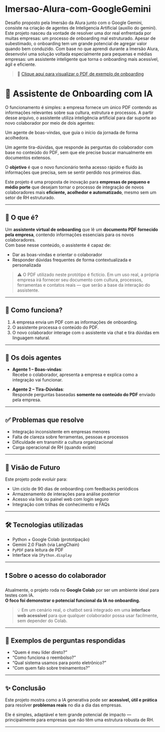 # Imersao-Alura-com-GoogleGemini
Desafio proposto pela Imersão da Alura junto com o Google Gemini, consiste na criação de agentes de Inteligencia Artificial (auxilio do gemini).
Este projeto nasceu da vontade de resolver uma dor real enfrentada por muitas empresas: um processo de onboarding mal estruturado. Apesar de subestimado, o onboarding tem um grande potencial de agregar valor quando bem conduzido.
Com base no que aprendi durante a Imersão Alura, desenvolvi uma solução voltada especialmente para pequenas e médias empresas: um assistente inteligente que torna o onboarding mais acessível, ágil e eficiente.

> 📎 [Clique aqui para visualizar o PDF de exemplo de onboarding](./ONBOARDING-TESTE.pdf)



# 🤖 Assistente de Onboarding com IA 

O funcionamento é simples: a empresa fornece um único PDF contendo as informações relevantes sobre sua cultura, estrutura e processos. A partir desse arquivo, o assistente utiliza inteligência artificial para dar suporte ao novo colaborador por meio de dois agentes:

Um agente de boas-vindas, que guia o início da jornada de forma acolhedora.

Um agente tira-dúvidas, que responde às perguntas do colaborador com base no conteúdo do PDF, sem que ele precise buscar manualmente em documentos extensos.

O **objetivo** é que o novo funcionário tenha acesso rápido e fluido às informações que precisa, sem se sentir perdido nos primeiros dias.

Este projeto é uma proposta de inovação para **empresas de pequeno e médio porte** que desejam tornar o processo de integração de novos colaboradores mais **eficiente, acolhedor e automatizado**, mesmo sem um setor de RH estruturado.


---

## 📄 O que é?

Um **assistente virtual de onboarding** que lê um **documento PDF fornecido pela empresa**, contendo informações essenciais para os novos colaboradores.  
Com base nesse conteúdo, o assistente é capaz de:

- Dar as boas-vindas e orientar o colaborador
- Responder dúvidas frequentes de forma contextualizada e personalizada

> ⚠️ O PDF utilizado neste protótipo é fictício. Em um uso real, a própria empresa irá fornecer seu documento com cultura, processos, ferramentas e contatos reais — que serão a base da interação do assistente.

---

## 🧠 Como funciona?

1. A empresa envia um PDF com as informações de onboarding.
2. O assistente processa o conteúdo do PDF.
3. O novo colaborador interage com o assistente via chat e tira dúvidas em linguagem natural.

---

## 🤖 Os dois agentes

- **Agente 1 – Boas-vindas**:  
  Recebe o colaborador, apresenta a empresa e explica como a integração vai funcionar.

- **Agente 2 – Tira-Dúvidas**:  
  Responde perguntas baseadas **somente no conteúdo do PDF** enviado pela empresa.

---

## ✅ Problemas que resolve

- Integração inconsistente em empresas menores  
- Falta de clareza sobre ferramentas, pessoas e processos  
- Dificuldade em transmitir a cultura organizacional  
- Carga operacional de RH (quando existe)

---

## 🚀 Visão de Futuro

Este projeto pode evoluir para:

- Um ciclo de 90 dias de onboarding com feedbacks periódicos  
- Armazenamento de interações para análise posterior  
- Acesso via link ou painel web com login seguro  
- Integração com trilhas de conhecimento e FAQs

---

## 🛠️ Tecnologias utilizadas

- Python + Google Colab (prototipação)
- Gemini 2.0 Flash (via LangChain)
- `PyPDF` para leitura de PDF
- Interface via `IPython.display`

---

## ❗ Sobre o acesso do colaborador

Atualmente, o projeto roda no **Google Colab** por ser um ambiente ideal para testes com IA.  
**O foco foi demonstrar o potencial funcional da IA no onboarding.**

> 💡 Em um cenário real, o chatbot será integrado em uma **interface web acessível** para que qualquer colaborador possa usar facilmente, sem depender do Colab.

---

## 💬 Exemplos de perguntas respondidas

- “Quem é meu líder direto?”
- “Como funciona o reembolso?”
- “Qual sistema usamos para ponto eletrônico?”
- “Com quem falo sobre treinamentos?”

---

## ✨ Conclusão

Este projeto mostra como a IA generativa pode ser **acessível, útil e prática** para resolver **problemas reais** no dia a dia das empresas.

Ele é simples, adaptável e tem grande potencial de impacto — principalmente para empresas que não têm uma estrutura robusta de RH.

---

